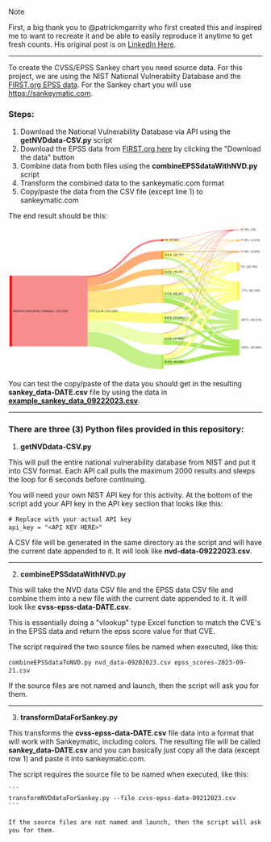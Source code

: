 >[!NOTE]
>First, a big thank you to @patrickmgarrity who first created this and inspired me to want to recreate it and be able to easily reproduce it anytime to get fresh counts. His original post is on [LinkedIn Here](https://www.linkedin.com/posts/patrickmgarrity_vulnerabilitymanagement-riskmanagement-itsecurity-activity-7107083107790438400-pz8a).

------------------------------------------------

To create the CVSS/EPSS Sankey chart you need source data. For this project, we are using the NIST National Vulnerabilty Database and the [FIRST.org EPSS data](https://www.first.org/epss/data_stats). For the Sankey chart you will use https://sankeymatic.com.

### Steps:  
1. Download the National Vulnerability Database via API using the **getNVDdata-CSV.py** script
2. Download the EPSS data from [FIRST.org here](https://www.first.org/epss/data_stats) by clicking the "Download the data" button
3. Combine data from both files using the **combineEPSSdataWithNVD.py** script
4. Transform the combined data to the sankeymatic.com format
5. Copy/paste the data from the CSV file (except line 1) to sankeymatic.com

The end result should be this:

![Image of the NVD CVSS vulnerabilities and how the EPSS enhances the scoring based on exploitability metrics.](cvss-epss-sankey-example.jpg)


You can test the copy/paste of the data you should get in the resulting **sankey_data-DATE.csv** file by using the data in **[example_sankey_data_09222023.csv](/blob/main/example_sankey_data-09222023.csv)**.

--------------------------------------------------

### There are three (3) Python files provided in this repository:

1) **getNVDdata-CSV.py**
		
This will pull the entire national vulnerability database from NIST and put it into CSV format. Each API call pulls the maximum 2000 results and sleeps the loop for 6 seconds before continuing.

You will need your own NIST API key for this activity. At the bottom of the script add your API key in the API key section that looks like this:
						
```
# Replace with your actual API key
api_key = "<API KEY HERE>"
```
						
A CSV file will be generated in the same directory as the script and will have the current date appended to it.	It will look like **nvd-data-09222023.csv**.

--------------------------------------------------

2) **combineEPSSdataWithNVD.py**

This will take the NVD data CSV file and the EPSS data CSV file and combine them into a new file with the current date appended to it. It will look like **cvss-epss-data-DATE.csv**.

This is essentially doing a "vlookup" type Excel function to match the CVE's in the EPSS data and return the epss score value for that CVE. 

The script required the two source files be named when executed, like this:

```
combineEPSSdataToNVD.py nvd_data-09202023.csv epss_scores-2023-09-21.csv
```
	
If the source files are not named and launch, then the script will ask you for them.

--------------------------------------------------

3) **transformDataForSankey.py**

This transforms the **cvss-epss-data-DATE.csv** file data into a format that will work with Sankeymatic, including colors. The resulting file will be called **sankey_data-DATE.csv** and you can basically just copy all the data (except row 1) and paste it into sankeymatic.com. 

The script requires the source file to be named when executed, like this:

	```
	transformNVDdataForSankey.py --file cvss-epss-data-09212023.csv
	```

	If the source files are not named and launch, then the script will ask you for them.





